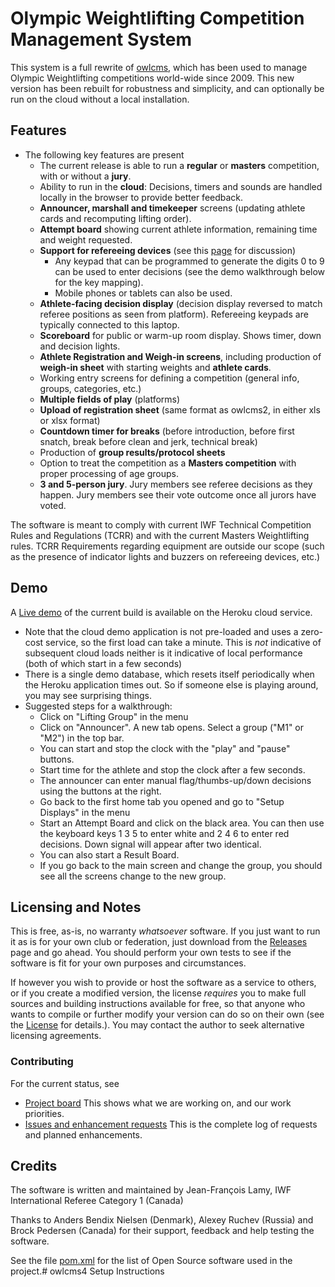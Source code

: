 # Olympic Weightlifting Competition Management System 

This system is a full rewrite of [owlcms](https://owlcms2.sourceforge.io/#!index.md), which has been used to manage Olympic Weightlifting competitions world-wide since 2009.  This new version has been rebuilt for robustness and simplicity, and can optionally be run on the cloud without a local installation.

## Features

- The following key features are present
  - The current release is able to run a **regular** or **masters** competition, with or without a **jury**.
  - Ability to run in the **cloud**: Decisions, timers and sounds are handled locally in the browser to provide better feedback.
  - **Announcer, marshall and timekeeper** screens (updating athlete cards and recomputing lifting order).
  - **Attempt board** showing current athlete information, remaining time and weight requested. 
  - **Support for refereeing devices** (see this [page](Refereeing.md) for discussion) 
    - Any keypad that can be programmed to generate the digits 0 to 9 can be used to enter decisions (see the demo walkthrough below for the key mapping).  
    - Mobile phones or tablets can also be used.
  - **Athlete-facing decision display** (decision display reversed to match referee positions as seen from platform). Refereeing keypads are typically connected to this laptop.
  - **Scoreboard** for public or warm-up room display.  Shows timer, down and decision lights.
  - **Athlete Registration and Weigh-in screens**, including production of **weigh-in sheet** with starting weights and **athlete cards**.
  - Working entry screens for defining a competition (general info, groups, categories, etc.)
  - **Multiple fields of play** (platforms)
  - **Upload of registration sheet** (same format as owlcms2, in either xls or xlsx format)
  - **Countdown timer for breaks** (before introduction, before first snatch, break before clean and jerk, technical break)
  - Production of **group results/protocol sheets**
  - Option to treat the competition as a **Masters competition** with proper processing of age groups.
  - **3 and 5-person jury**.  Jury members see referee decisions as they happen. Jury members see their vote outcome once all jurors have voted.

The software is meant to comply with current IWF Technical Competition Rules and Regulations (TCRR) and with the current Masters Weightlifting rules.  TCRR Requirements regarding equipment are outside our scope (such as the presence of indicator lights and buzzers on refereeing devices, etc.)

## Demo

A [Live demo](https://owlcms4.herokuapp.com) of the current build is available on the Heroku cloud service.

- Note that the cloud demo application is not pre-loaded and uses a zero-cost service, so the first load can take a minute. This is *not* indicative of subsequent cloud loads neither is it indicative of local performance (both of which start in a few seconds)
- There is a single demo database, which resets itself periodically when the Heroku application times out. So if someone else is playing around, you may see surprising things.
- Suggested steps for a walkthrough:
  - Click on "Lifting Group" in the menu
  - Click on "Announcer". A new tab opens.  Select a group ("M1" or "M2") in the top bar.
  - You can start and stop the clock with the "play" and "pause" buttons.
  - Start time for the athlete and stop the clock after a few seconds.
  - The announcer can enter manual flag/thumbs-up/down decisions using the buttons at the right.
  - Go back to the first home tab you opened and go to "Setup Displays" in the menu
  - Start an Attempt Board and click on the black area. You can then use the keyboard keys 1 3 5 to enter white and 2 4 6 to enter red decisions.  Down signal will appear after two identical.
  - You can also start a Result Board.
  - If you go back to the main screen and change the group, you should see all the screens change to the new group.

## Licensing and Notes

This is free, as-is, no warranty *whatsoever* software. If you just want to run it as is for your own club or federation, just download from the [Releases](https://github.com/jflamy/owlcms4/releases) page and go ahead. You should perform your own tests to see if the software is fit for your own purposes and circumstances.

If however you wish to provide or host the software as a service to others, or if you create a modified version, the license *requires* you to make full sources and building instructions available for free, so that anyone who wants to compile or further modify your version can do so on their own (see the [License](https://github.com/jflamy/owlcms4/blob/master/LICENSE.txt) for details.).  You may contact the author to seek alternative licensing agreements.

### Contributing

For the current status, see

- [Project board](https://github.com/jflamy/owlcms4/projects/1) This shows what we are working on, and our work priorities.
- [Issues and enhancement requests](https://github.com/jflamy/owlcms4/issues) This is the complete log of requests and planned enhancements.

## Credits

The software is written and maintained by Jean-François Lamy, IWF International Referee Category 1 (Canada)

Thanks to Anders Bendix Nielsen (Denmark), Alexey Ruchev (Russia) and Brock Pedersen (Canada) for their support, feedback and help testing the software.

See the file [pom.xml](pom.xml) for the list of Open Source software used in the project.# owlcms4 Setup Instructions
